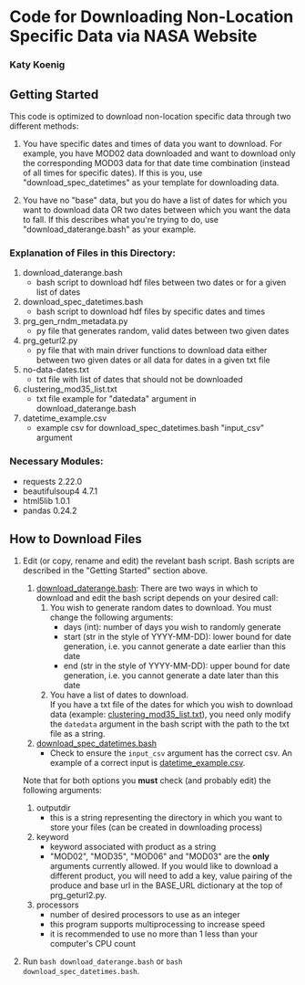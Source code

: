 # Code for Downloading Non-Location Specific Data via NASA Website

### Katy Koenig

## Getting Started

This code is optimized to download non-location specific data through two different methods:

1. You have specific dates and times of data you want to download. For example, you have MOD02 data downloaded and want to download only the corresponding MOD03 data for that date time combination (instead of all times for specific dates). If this is you, use "download_spec_datetimes" as your template for downloading data.

2. You have no "base" data, but you do have a list of dates for which you want to download data OR two dates between which you want the data to fall. If this describes what you're trying to do, use "download_daterange.bash" as your example.


### Explanation of Files in this Directory:

1. download_daterange.bash
	* bash script to download hdf files between two dates or for a given list of dates
2. download_spec_datetimes.bash
	* bash script to download hdf files by specific dates and times
3. prg_gen_rndm_metadata.py
	* py file that generates random, valid dates between two given dates
4. prg_geturl2.py
	* py file that with main driver functions to download data either between two given dates or all data for dates in a given txt file
5. no-data-dates.txt
	* txt file with list of dates that should not be downloaded
6. clustering_mod35_list.txt
	* txt file example for "datedata" argument in download_daterange.bash
7. datetime_example.csv
	* example csv for download_spec_datetimes.bash "input_csv" argument


### Necessary Modules:

* requests 2.22.0
* beautifulsoup4 4.7.1
* html5lib 1.0.1
* pandas 0.24.2

## How to Download Files

1. Edit (or copy, rename and edit) the revelant bash script. Bash scripts are described in the "Getting Started" section above.

	1. [download_daterange.bash](https://github.com/RDCEP/clouds/blob/mod021KM/src_analysis/combined/download_daterange.bash): There are two ways in which to download and edit the bash script depends on your desired call:
		1. You wish to generate random dates to download.
		 	You must change the following arguments:
			* days (int): number of days you wish to randomly generate
			* start (str in the style of YYYY-MM-DD): lower bound for date generation, i.e. you cannot generate a date earlier than this date
			* end (str in the style of YYYY-MM-DD): upper bound for date generation, i.e. you cannot generate a date later than this date
		 2. You have a list of dates to download. <br />
		 	If you have a txt file of the dates for which you wish to download data (example: [clustering_mod35_list.txt](https://github.com/RDCEP/clouds/blob/mod021KM/src_analysis/combined/clustering_mod35_list.txt)), you need only modify the `datedata` argument in the bash script with the path to the txt file as a string.
	2. [download_spec_datetimes.bash](https://github.com/RDCEP/clouds/blob/mod021KM/src_analysis/combined/download_spec_datetimes.bash)
		* Check to ensure the `input_csv` argument has the correct csv. An example of a correct input is [datetime_example.csv](https://github.com/RDCEP/clouds/blob/mod021KM/src_analysis/combined/datetime_example.csv).

	 Note that for both options you **must** check (and probably edit) the following arguments:
	 1. outputdir
	 	* this is a string representing the directory in which you want to store your files (can be created in downloading process)
	 2. keyword
	 	* keyword associated with product as a string
	 	* "MOD02", "MOD35", "MOD06" and "MOD03" are the **only** arguments currently allowed. If you would like to download a different product, you will need to add a key, value pairing of the produce and base url in the BASE_URL dictionary at the top of prg_geturl2.py.
	 3. processors
	 	* number of desired processors to use as an integer
	 	* this program supports multiprocessing to increase speed
	 	* it is recommended to use no more than 1 less than your computer's CPU count

2. Run `bash download_daterange.bash` or `bash download_spec_datetimes.bash`.
